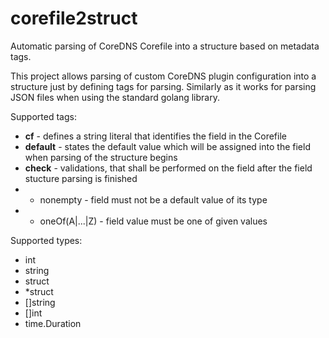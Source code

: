# corefile2struct
Automatic parsing of CoreDNS Corefile into a structure based on metadata tags.

This project allows parsing of custom CoreDNS plugin configuration into a structure just by defining tags for parsing. Similarly as it works for parsing JSON files when using the standard golang library.

Supported tags:

* **cf** - defines a string literal that identifies the field in the Corefile
* **default** - states the default value which will be assigned into the field when parsing of the structure begins
* **check** - validations, that shall be performed on the field after the field stucture parsing is finished
* * nonempty - field must not be a default value of its type
* * oneOf(A|...|Z) - field value must be one of given values

Supported types:
* int
* string
* struct
* *struct
* []string
* []int
* time.Duration

